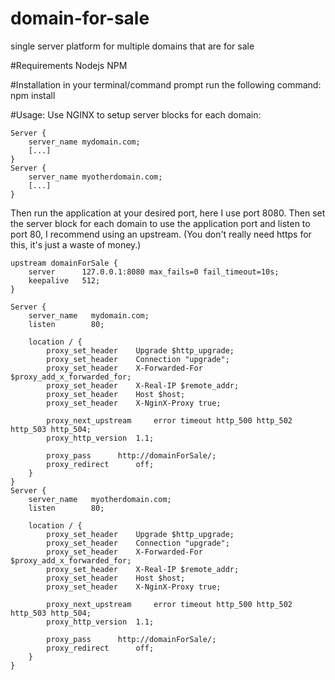 # domain-for-sale
single server platform for multiple domains that are for sale

#Requirements
Nodejs
NPM

#Installation
in your terminal/command prompt run the following command:
	npm install



#Usage:
Use NGINX to setup server blocks for each domain:

	Server {
		server_name mydomain.com;
		[...]
	}
	Server {
		server_name myotherdomain.com;
		[...]
	}

Then run the application at your desired port, here I use port 8080.
Then set the server block for each domain to use the application port and listen to port 80, 
I recommend using an upstream.
(You don't really need https for this, it's just a waste of money.)



	upstream domainForSale {
		server		127.0.0.1:8080 max_fails=0 fail_timeout=10s;
		keepalive	512;
	}

	Server {
		server_name   mydomain.com;
		listen        80;
		
		location / {
			proxy_set_header 	Upgrade $http_upgrade;
			proxy_set_header 	Connection "upgrade";
			proxy_set_header 	X-Forwarded-For $proxy_add_x_forwarded_for;
			proxy_set_header 	X-Real-IP $remote_addr;
			proxy_set_header 	Host $host;
			proxy_set_header 	X-NginX-Proxy true;
			
			proxy_next_upstream 	error timeout http_500 http_502 http_503 http_504;
			proxy_http_version 	1.1;
			
			proxy_pass 		http://domainForSale/;
			proxy_redirect 		off;
		}
	}
	Server {
		server_name   myotherdomain.com;
		listen        80;
		
		location / {
			proxy_set_header 	Upgrade $http_upgrade;
			proxy_set_header 	Connection "upgrade";
			proxy_set_header 	X-Forwarded-For $proxy_add_x_forwarded_for;
			proxy_set_header 	X-Real-IP $remote_addr;
			proxy_set_header 	Host $host;
			proxy_set_header 	X-NginX-Proxy true;
			
			proxy_next_upstream 	error timeout http_500 http_502 http_503 http_504;
			proxy_http_version 	1.1;
			
			proxy_pass 		http://domainForSale/;
			proxy_redirect 		off;
		}
	}
